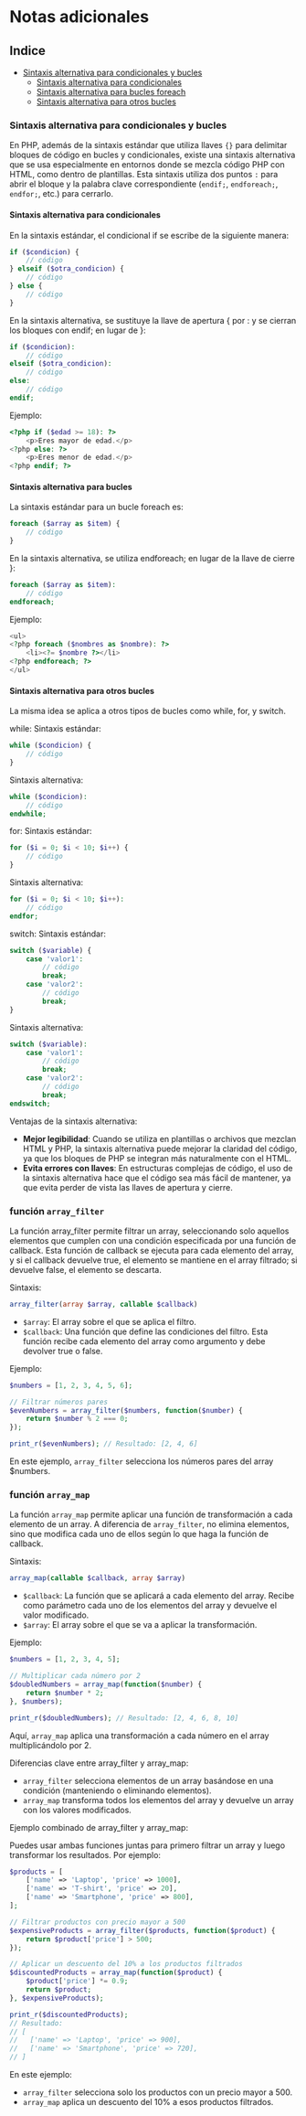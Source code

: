 # Notas adicionales
## Indice
- [Sintaxis alternativa para condicionales y bucles](#sintaxis_condicionaes_y_bucles)
    - [Sintaxis alternativa para condicionales](#sintaxis_condicionales)
    - [Sintaxis alternativa para bucles foreach](#sintaxis_bucles_foreach)
    - [Sintaxis alternativa para otros bucles ](#sintaxis_otros_bucles)

<a name="sintaxis_condicionaes_y_bucles"></a>
### Sintaxis alternativa para condicionales y bucles
En PHP, además de la sintaxis estándar que utiliza llaves `{}` para delimitar bloques de código en bucles y condicionales, existe una sintaxis alternativa que se usa especialmente en entornos donde se mezcla código PHP con HTML, como dentro de plantillas. Esta sintaxis utiliza dos puntos `:` para abrir el bloque y la palabra clave correspondiente (`endif;`, `endforeach;`, `endfor;`, etc.) para cerrarlo.

<a name="sintaxis_condicionales"></a>
#### Sintaxis alternativa para condicionales
En la sintaxis estándar, el condicional if se escribe de la siguiente manera:
```php
if ($condicion) {
    // código
} elseif ($otra_condicion) {
    // código
} else {
    // código
}
```

En la sintaxis alternativa, se sustituye la llave de apertura { por : y se cierran los bloques con endif; en lugar de }:
```php
if ($condicion):
    // código
elseif ($otra_condicion):
    // código
else:
    // código
endif;
```

Ejemplo:
```php
<?php if ($edad >= 18): ?>
    <p>Eres mayor de edad.</p>
<?php else: ?>
    <p>Eres menor de edad.</p>
<?php endif; ?>
```

<a name="sintaxis_bucles_foreach"></a>
#### Sintaxis alternativa para bucles
La sintaxis estándar para un bucle foreach es:
```php
foreach ($array as $item) {
    // código
}
```
En la sintaxis alternativa, se utiliza endforeach; en lugar de la llave de cierre }:
```php
foreach ($array as $item):
    // código
endforeach;
```
Ejemplo:
```php
<ul>
<?php foreach ($nombres as $nombre): ?>
    <li><?= $nombre ?></li>
<?php endforeach; ?>
</ul>
```
<a name="sintaxis_otros_bucles"></a>
#### Sintaxis alternativa para otros bucles
La misma idea se aplica a otros tipos de bucles como while, for, y switch.

while:
Sintaxis estándar:
```php
while ($condicion) {
    // código
}
```
Sintaxis alternativa:
```php
while ($condicion):
    // código
endwhile;
```

for:
Sintaxis estándar:
```php
for ($i = 0; $i < 10; $i++) {
    // código
}
```
Sintaxis alternativa:
```php
for ($i = 0; $i < 10; $i++):
    // código
endfor;
```

switch:
Sintaxis estándar:
```php
switch ($variable) {
    case 'valor1':
        // código
        break;
    case 'valor2':
        // código
        break;
}
```
Sintaxis alternativa:
```php
switch ($variable):
    case 'valor1':
        // código
        break;
    case 'valor2':
        // código
        break;
endswitch;
```

Ventajas de la sintaxis alternativa:
- **Mejor legibilidad**: Cuando se utiliza en plantillas o archivos que mezclan HTML y PHP, la sintaxis alternativa puede mejorar la claridad del código, ya que los bloques de PHP se integran más naturalmente con el HTML.
- **Evita errores con llaves**: En estructuras complejas de código, el uso de la sintaxis alternativa hace que el código sea más fácil de mantener, ya que evita perder de vista las llaves de apertura y cierre.


### función `array_filter`

La función array_filter permite filtrar un array, seleccionando solo aquellos elementos que cumplen con una condición especificada por una función de callback. Esta función de callback se ejecuta para cada elemento del array, y si el callback devuelve true, el elemento se mantiene en el array filtrado; si devuelve false, el elemento se descarta.

Sintaxis:
```php
array_filter(array $array, callable $callback)
```
- `$array`: El array sobre el que se aplica el filtro.
- `$callback`: Una función que define las condiciones del filtro. Esta función recibe cada elemento del array como argumento y debe devolver true o false.

Ejemplo:
```php
$numbers = [1, 2, 3, 4, 5, 6];

// Filtrar números pares
$evenNumbers = array_filter($numbers, function($number) {
    return $number % 2 === 0;
});

print_r($evenNumbers); // Resultado: [2, 4, 6]
```
En este ejemplo, `array_filter` selecciona los números pares del array $numbers.

### función `array_map`
La función `array_map` permite aplicar una función de transformación a cada elemento de un array. A diferencia de `array_filter`, no elimina elementos, sino que modifica cada uno de ellos según lo que haga la función de callback.

Sintaxis:
```php
array_map(callable $callback, array $array)
```
- `$callback`: La función que se aplicará a cada elemento del array. Recibe como parámetro cada uno de los elementos del array y devuelve el valor modificado.
- `$array`: El array sobre el que se va a aplicar la transformación.

Ejemplo:
```php
$numbers = [1, 2, 3, 4, 5];

// Multiplicar cada número por 2
$doubledNumbers = array_map(function($number) {
    return $number * 2;
}, $numbers);

print_r($doubledNumbers); // Resultado: [2, 4, 6, 8, 10]
```
Aquí, `array_map` aplica una transformación a cada número en el array multiplicándolo por 2.

Diferencias clave entre array_filter y array_map:

- `array_filter` selecciona elementos de un array basándose en una condición (manteniendo o eliminando elementos).
- `array_map` transforma todos los elementos del array y devuelve un array con los valores modificados.

Ejemplo combinado de array_filter y array_map:

Puedes usar ambas funciones juntas para primero filtrar un array y luego transformar los resultados. Por ejemplo:
```php
$products = [
    ['name' => 'Laptop', 'price' => 1000],
    ['name' => 'T-shirt', 'price' => 20],
    ['name' => 'Smartphone', 'price' => 800],
];

// Filtrar productos con precio mayor a 500
$expensiveProducts = array_filter($products, function($product) {
    return $product['price'] > 500;
});

// Aplicar un descuento del 10% a los productos filtrados
$discountedProducts = array_map(function($product) {
    $product['price'] *= 0.9;
    return $product;
}, $expensiveProducts);

print_r($discountedProducts);
// Resultado: 
// [
//   ['name' => 'Laptop', 'price' => 900],
//   ['name' => 'Smartphone', 'price' => 720],
// ]
```
En este ejemplo:

- `array_filter` selecciona solo los productos con un precio mayor a 500.
- `array_map` aplica un descuento del 10% a esos productos filtrados.

